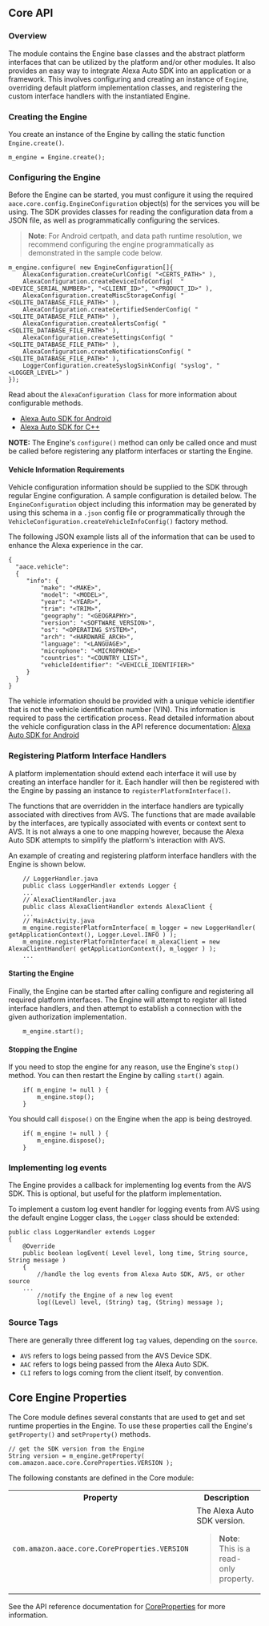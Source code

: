 ## Core API

### Overview

The module contains the Engine base classes and the abstract platform interfaces that can be utilized by the platform and/or other modules. It also provides an easy way to integrate Alexa Auto SDK into an application or a framework. This involves configuring and creating an instance of `Engine`, overriding default platform implementation classes, and registering the custom interface handlers with the instantiated Engine.

### Creating the Engine

You create an instance of the Engine by calling the static function `Engine.create()`.

    m_engine = Engine.create();

### Configuring the Engine

Before the Engine can be started, you must configure it using the required `aace.core.config.EngineConfiguration` object(s) for the services you will be using. The SDK provides classes for reading the configuration data from a JSON file, as well as programmatically configuring the services.

> **Note**: For Android certpath, and data path runtime resolution, we recommend configuring the engine programmatically as demonstrated in the sample code below.  

```
m_engine.configure( new EngineConfiguration[]{
    AlexaConfiguration.createCurlConfig( "<CERTS_PATH>" ),
    AlexaConfiguration.createDeviceInfoConfig(  "<DEVICE_SERIAL_NUMBER>", "<CLIENT_ID>", "<PRODUCT_ID>" ),
    AlexaConfiguration.createMiscStorageConfig( "<SQLITE_DATABASE_FILE_PATH>" ),
    AlexaConfiguration.createCertifiedSenderConfig( "<SQLITE_DATABASE_FILE_PATH>" ),
    AlexaConfiguration.createAlertsConfig( "<SQLITE_DATABASE_FILE_PATH>" ),
    AlexaConfiguration.createSettingsConfig( "<SQLITE_DATABASE_FILE_PATH>" ),
    AlexaConfiguration.createNotificationsConfig( "<SQLITE_DATABASE_FILE_PATH>" ),
    LoggerConfiguration.createSyslogSinkConfig( "syslog", "<LOGGER_LEVEL>" )
});
```

Read about the `AlexaConfiguration Class` for more information about configurable methods.

* [Alexa Auto SDK for Android](https://alexa.github.io/aac-sdk/docs/android/)
* [Alexa Auto SDK for C++](https://alexa.github.io/aac-sdk/docs/cpp/)

**NOTE:** The Engine's `configure()` method can only be called once and must be called before registering any platform interfaces or starting the Engine.

#### Vehicle Information Requirements

Vehicle configuration information should be supplied to the SDK through regular Engine configuration. A sample configuration is detailed below. The `EngineConfiguration` object including this information may be generated by using this schema in a `.json` config file or programmatically through the `VehicleConfiguration.createVehicleInfoConfig()` factory method.

The following JSON example lists all of the information that can be used to enhance the Alexa experience in the car.

```
{
  "aace.vehicle":
  {
     "info": {
         "make": "<MAKE>",
         "model": "<MODEL>",
         "year": "<YEAR>",
         "trim": "<TRIM>",
         "geography": "<GEOGRAPHY>",
         "version": "<SOFTWARE_VERSION>",
         "os": "<OPERATING_SYSTEM>",
         "arch": "<HARDWARE_ARCH>",
         "language": "<LANGUAGE>",
         "microphone": "<MICROPHONE>"
         "countries": "<COUNTRY_LIST>",
         "vehicleIdentifier": "<VEHICLE_IDENTIFIER>"
     }
  }
}
```
The vehicle information should be provided with a unique vehicle identifier that is not the vehicle identification number (VIN). This information is required to pass the certification process. Read detailed information about the vehicle configuration class in the API reference documentation: [Alexa Auto SDK for Android](../../docs/android/)

### Registering Platform Interface Handlers

A platform implementation should extend each interface it will use by creating an interface handler for it. Each handler will then be registered with the Engine by passing an instance to `registerPlatformInterface()`.

The functions that are overridden in the interface handlers are typically associated with directives from AVS. The functions that are made available by the interfaces, are typically associated with events or context sent to AVS. It is not always a one to one mapping however, because the Alexa Auto SDK attempts to simplify the platform's interaction with AVS.

An example of creating and registering platform interface handlers with the Engine is shown below.

```
	// LoggerHandler.java
	public class LoggerHandler extends Logger {
	...
	// AlexaClientHandler.java
	public class AlexaClientHandler extends AlexaClient {
	...
	// MainActivity.java
	m_engine.registerPlatformInterface( m_logger = new LoggerHandler( getApplicationContext(), Logger.Level.INFO ) );
	m_engine.registerPlatformInterface( m_alexaClient = new AlexaClientHandler( getApplicationContext(), m_logger ) );
	...
```

#### Starting the Engine

Finally, the Engine can be started after calling configure and registering all required platform interfaces. The Engine will attempt to register all listed interface handlers, and then attempt to establish a connection with the given authorization implementation.

```
    m_engine.start();
```

#### Stopping the Engine

If you need to stop the engine for any reason, use the Engine's `stop()` method. You can then restart the Engine by calling `start()` again.

```
    if( m_engine != null ) {
        m_engine.stop();
    }
```

You should call `dispose()` on the Engine when the app is being destroyed.

```
	if( m_engine != null ) {
        m_engine.dispose();
	}
```

### Implementing log events

The Engine provides a callback for implementing log events from the AVS SDK. This is optional, but useful for the platform implementation.

To implement a custom log event handler for logging events from AVS using the default engine Logger class, the `Logger` class should be extended:

```
public class LoggerHandler extends Logger
{
	@Override
	public boolean logEvent( Level level, long time, String source, String message )
	{
		//handle the log events from Alexa Auto SDK, AVS, or other source
	...
		//notify the Engine of a new log event
		log((Level) level, (String) tag, (String) message );

```    

### Source Tags
There are generally three different log `tag` values, depending on the `source`.

- `AVS` refers to logs being passed from the AVS Device SDK.
- `AAC` refers to logs being passed from the Alexa Auto SDK.
- `CLI` refers to logs coming from the client itself, by convention.

## Core Engine Properties

The Core module defines several constants that are used to get and set runtime properties in the Engine. To use these properties call the Engine's <code>getProperty()</code> and <code>setProperty()</code> methods.

```
// get the SDK version from the Engine
String version = m_engine.getProperty( com.amazon.aace.core.CoreProperties.VERSION );
```

The following constants are defined in the Core module:

<table>
<tr>
<th>Property</th>
<th>Description</th>
</tr>
<tr>
<td><code>com.amazon.aace.core.CoreProperties.VERSION</code>
</td>
<td>The Alexa Auto SDK version.

>**Note**: This is a read-only property.</td>

</tr>
</table>


See the API reference documentation for [CoreProperties](./aace/src/main/java/com/amazon/aace/alexa/AlexaProperties.java) for more information.
